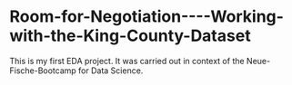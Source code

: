 # Room-for-Negotiation----Working-with-the-King-County-Dataset
This is my first EDA project. It was carried out in context of the Neue-Fische-Bootcamp for Data Science.
